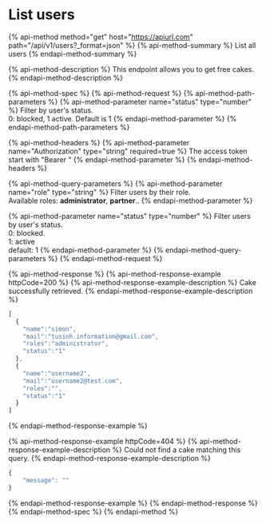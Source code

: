 # List users

{% api-method method="get" host="https://apiurl.com" path="/api/v1/users?\_format=json" %}
{% api-method-summary %}
List all users
{% endapi-method-summary %}

{% api-method-description %}
This endpoint allows you to get free cakes.
{% endapi-method-description %}

{% api-method-spec %}
{% api-method-request %}
{% api-method-path-parameters %}
{% api-method-parameter name="status" type="number" %}
Filter by user's status.  
0: blocked, 1 active. Default is 1
{% endapi-method-parameter %}
{% endapi-method-path-parameters %}

{% api-method-headers %}
{% api-method-parameter name="Authorization" type="string" required=true %}
The access token start with "Bearer "
{% endapi-method-parameter %}
{% endapi-method-headers %}

{% api-method-query-parameters %}
{% api-method-parameter name="role" type="string" %}
Filter users by their role.  
Available roles: **administrator**, **partner**..
{% endapi-method-parameter %}

{% api-method-parameter name="status" type="number" %}
Filter users by user's status.  
0: blocked.  
1: active  
default: 1
{% endapi-method-parameter %}
{% endapi-method-query-parameters %}
{% endapi-method-request %}

{% api-method-response %}
{% api-method-response-example httpCode=200 %}
{% api-method-response-example-description %}
Cake successfully retrieved.
{% endapi-method-response-example-description %}

```javascript
[
  {
    "name":"simon",
    "mail":"tusinh.information@gmail.com",
    "roles":"administrator",
    "status":"1"
  },
  {
    "name":"username2",
    "mail":"username2@test.com",
    "roles":"",
    "status":"1"
  }
]
```
{% endapi-method-response-example %}

{% api-method-response-example httpCode=404 %}
{% api-method-response-example-description %}
Could not find a cake matching this query.
{% endapi-method-response-example-description %}

```javascript
{
    "message": ""
}
```
{% endapi-method-response-example %}
{% endapi-method-response %}
{% endapi-method-spec %}
{% endapi-method %}



